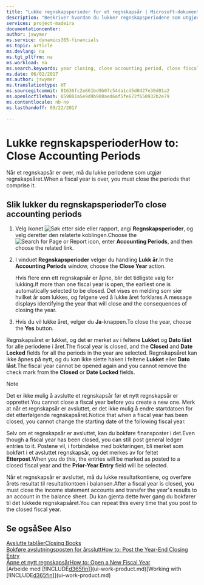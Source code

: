 ```yaml
---
title: "Lukke regnskapsperioder for et regnskapsår | Microsoft-dokumentasjon"
description: "Beskriver hvordan du lukker regnskapsperiodene som utgjør regnskapsåret."
services: project-madeira
documentationcenter: 
author: jswymer
ms.service: dynamics365-financials
ms.topic: article
ms.devlang: na
ms.tgt_pltfrm: na
ms.workload: na
ms.search.keywords: year closing, close accounting period, close fiscal year, bank account detailed trial balance
ms.date: 06/02/2017
ms.author: jswymer
ms.translationtype: HT
ms.sourcegitcommit: 81636fc2e661bd9b07c54da1cd5d0d27e30d01a2
ms.openlocfilehash: 859801a5e9d9b900aed6af5fe672f650932b2e79
ms.contentlocale: nb-no
ms.lasthandoff: 09/22/2017

---
```

# <a name="how-to-close-accounting-periods"></a><span data-ttu-id="0a281-103">Lukke regnskapsperioder</span><span class="sxs-lookup"><span data-stu-id="0a281-103">How to: Close Accounting Periods</span></span>
<span data-ttu-id="0a281-104">Når et regnskapsår er over, må du lukke periodene som utgjør regnskapsåret.</span><span class="sxs-lookup"><span data-stu-id="0a281-104">When a fiscal year is over, you must close the periods that comprise it.</span></span>

## <a name="to-close-accounting-periods"></a><span data-ttu-id="0a281-105">Slik lukker du regnskapsperioder</span><span class="sxs-lookup"><span data-stu-id="0a281-105">To close accounting periods</span></span>
1. <span data-ttu-id="0a281-106">Velg ikonet ![Søk etter side eller rapport](media/ui-search/search_small.png "Ikonet Søk etter side eller rapport"), angi **Regnskapsperioder**, og velg deretter den relaterte koblingen.</span><span class="sxs-lookup"><span data-stu-id="0a281-106">Choose the ![Search for Page or Report](media/ui-search/search_small.png "Search for Page or Report icon") icon, enter **Accounting Periods**, and then choose the related link.</span></span>
2. <span data-ttu-id="0a281-107">I vinduet **Regnskapsperioder** velger du handling **Lukk år**.</span><span class="sxs-lookup"><span data-stu-id="0a281-107">In the **Accounting Periods** window, choose the **Close Year** action.</span></span>

    <span data-ttu-id="0a281-108">Hvis flere enn ett regnskapsår er åpne, blir det tidligste valg for lukking.</span><span class="sxs-lookup"><span data-stu-id="0a281-108">If more than one fiscal year is open, the earliest one is automatically selected to be closed.</span></span> <span data-ttu-id="0a281-109">Det vises en melding som sier hvilket år som lukkes, og følgene ved å lukke året forklares.</span><span class="sxs-lookup"><span data-stu-id="0a281-109">A message displays identifying the year that will close and the consequences of closing the year.</span></span>
3. <span data-ttu-id="0a281-110">Hvis du vil lukke året, velger du **Ja**-knappen.</span><span class="sxs-lookup"><span data-stu-id="0a281-110">To close the year, choose the **Yes** button.</span></span>

<span data-ttu-id="0a281-111">Regnskapsåret er lukket, og det er merket av i feltene **Lukket** og **Dato låst** for alle periodene i året.</span><span class="sxs-lookup"><span data-stu-id="0a281-111">The fiscal year is closed, and the **Closed** and **Date Locked** fields for all the periods in the year are selected.</span></span> <span data-ttu-id="0a281-112">Regnskapsåret kan ikke åpnes på nytt, og du kan ikke slette haken i feltene **Lukket** eller **Dato låst**.</span><span class="sxs-lookup"><span data-stu-id="0a281-112">The fiscal year cannot be opened again and you cannot remove the check mark from the **Closed** or **Date Locked** fields.</span></span>

> [!NOTE]  
>   <span data-ttu-id="0a281-113">Det er ikke mulig å avslutte et regnskapsår før et nytt regnskapsår er opprettet.</span><span class="sxs-lookup"><span data-stu-id="0a281-113">You cannot close a fiscal year before you create a new one.</span></span> <span data-ttu-id="0a281-114">Merk at når et regnskapsår er avsluttet, er det ikke mulig å endre startdatoen for det etterfølgende regnskapsåret.</span><span class="sxs-lookup"><span data-stu-id="0a281-114">Notice that when a fiscal year has been closed, you cannot change the starting date of the following fiscal year.</span></span>

<span data-ttu-id="0a281-115">Selv om et regnskapsår er avsluttet, kan du bokføre finansposter i det.</span><span class="sxs-lookup"><span data-stu-id="0a281-115">Even though a fiscal year has been closed, you can still post general ledger entries to it.</span></span> <span data-ttu-id="0a281-116">Postene vil, i forbindelse med bokføringen, bli merket som bokført i et avsluttet regnskapsår, og det merkes av for feltet **Etterpost**.</span><span class="sxs-lookup"><span data-stu-id="0a281-116">When you do this, the entries will be marked as posted to a closed fiscal year and the **Prior-Year Entry** field will be selected.</span></span>

<span data-ttu-id="0a281-117">Når et regnskapsår er avsluttet, må du lukke resultatkontiene, og overføre årets resultat til resultatkontoen i balansen.</span><span class="sxs-lookup"><span data-stu-id="0a281-117">After a fiscal year is closed, you must close the income statement accounts and transfer the year's results to an account in the balance sheet.</span></span> <span data-ttu-id="0a281-118">Du kan gjenta dette hver gang du bokfører til det lukkede regnskapsåret.</span><span class="sxs-lookup"><span data-stu-id="0a281-118">You can repeat this every time that you post to the closed fiscal year.</span></span>

## <a name="see-also"></a><span data-ttu-id="0a281-119">Se også</span><span class="sxs-lookup"><span data-stu-id="0a281-119">See Also</span></span>
[<span data-ttu-id="0a281-120">Avslutte tablåer</span><span class="sxs-lookup"><span data-stu-id="0a281-120">Closing Books</span></span>](year-close-books.md)  
[<span data-ttu-id="0a281-121">Bokføre avslutningsposten for årsslutt</span><span class="sxs-lookup"><span data-stu-id="0a281-121">How to: Post the Year-End Closing Entry</span></span>](year-how-post-year-end-close-entry.md)  
[<span data-ttu-id="0a281-122">Åpne et nytt regnskapsår</span><span class="sxs-lookup"><span data-stu-id="0a281-122">How to: Open a New Fiscal Year</span></span>](finance-how-open-new-fiscal-year.md)  
<span data-ttu-id="0a281-123">[Arbeide med [!INCLUDE[d365fin](includes/d365fin_md.md)]](ui-work-product.md)</span><span class="sxs-lookup"><span data-stu-id="0a281-123">[Working with [!INCLUDE[d365fin](includes/d365fin_md.md)]](ui-work-product.md)</span></span>

